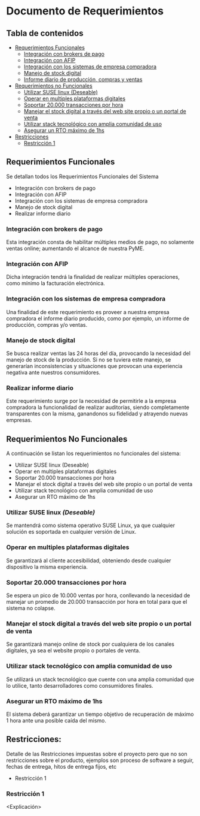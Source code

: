 # Documento de Requerimientos

## Tabla de contenidos
- [Requerimientos Funcionales](#requerimientos-funcionales)
    - [Integración con brokers de pago](#Integración-con-brokers-de-pago)
    - [Integración con AFIP](#Integración-con-AFIP)
    - [Integración con los sistemas de empresa compradora](#Integración-con-los-sistemas-de-empresa-compradora)
    - [Manejo de stock digital](#Manejo-de-stock-digital)
    - [Informe diario de producción, compras y ventas](#Informe-diario-de-producción,-compras-y-ventas)
- [Requerimientos no Funcionales](#requerimientos-no-funcionales)
    - [Utilizar SUSE linux (Deseable)](#Utilizar-SUSE-linux-(Deseable))
    - [Operar en multiples plataformas digitales](#Operar-en-multiples-plataformas-digitales)
    - [Soportar 20.000 transacciones por hora](#Soportar-20.000-transacciones-por-hora)
    - [Manejar el stock digital a través del web site propio o un portal de venta](#Manejar-el-stock-digital-a-través-del-web-site-propio-o-un-portal-de-venta)
    - [Utilizar stack tecnológico con amplia comunidad de uso](#Utilizar-stack-tecnológico-con-amplia-comunidad-de-uso)
    - [Asegurar un RTO máximo de 1hs](#Asegurar-un-RTO-máximo-de-1hs)
- [Restricciones](#restricciones)
    - [Restricción 1](#Restricción-1)


## Requerimientos Funcionales
Se detallan todos los Requerimientos Funcionales del Sistema

- Integración con brokers de pago
- Integración con AFIP
- Integración con los sistemas de empresa compradora
- Manejo de stock digital
- Realizar informe diario

### Integración con brokers de pago
Esta integración consta de habilitar múltiples medios de pago, no solamente ventas online; aumentando el alcance de nuestra PyME.

### Integración con AFIP
Dicha integración tendrá la finalidad de realizar múltiples operaciones, como mínimo la facturación electrónica.

### Integración con los sistemas de empresa compradora
Una finalidad de este requerimiento es proveer a nuestra empresa compradora el informe diario producido, como por ejemplo, un informe de producción, compras y/o ventas. 

### Manejo de stock digital
Se busca realizar ventas las 24 horas del día, provocando la necesidad del manejo de stock de la producción. Si no se tuviera este manejo, se generarían inconsistencias y situaciones que provocan una experiencia negativa ante nuestros consumidores.

### Realizar informe diario
Este requerimiento surge por la necesidad de permitirle a la empresa compradora la funcionalidad de realizar auditorías, siendo completamente transparentes con la misma, ganandonos su fidelidad y atrayendo nuevas empresas.

## Requerimientos No Funcionales

A continuación se listan los requerimientos no funcionales del sistema:
- Utilizar SUSE linux (Deseable)
- Operar en multiples plataformas digitales
- Soportar 20.000 transacciones por hora
- Manejar el stock digital a través del web site propio o un portal de venta
- Utilizar stack tecnológico con amplia comunidad de uso
- Asegurar un RTO máximo de 1hs

### Utilizar SUSE linux *(Deseable)*
Se mantendrá como sistema operativo SUSE Linux, ya que cualquier solución es soportada en cualquier versión de Linux. 

### Operar en multiples plataformas digitales
Se garantizará al cliente accesibilidad, obteniendo desde cualquier dispositivo la misma experiencia.

### Soportar 20.000 transacciones por hora
Se espera un pico de 10.000 ventas por hora, conllevando la necesidad de manejar un promedio de 20.000 transacción por hora en total para que el sistema no colapse.

### Manejar el stock digital a través del web site propio o un portal de venta
Se garantizará manejo online de stock por cualquiera de los canales digitales, ya sea el website propio o portales de venta. 

### Utilizar stack tecnológico con amplia comunidad de uso
Se utilizará un stack tecnológico que cuente con una amplia comunidad que lo utilice, tanto desarrolladores como consumidores finales. 

### Asegurar un RTO máximo de 1hs
El sistema deberá garantizar un tiempo objetivo de recuperación de máximo 1 hora ante una posible caída del mismo.

## Restricciones:
Detalle de las Restricciones impuestas sobre el proyecto pero que no son restricciones sobre el producto, ejemplos son proceso de software a seguir, fechas de entrega, hitos de entrega fijos, etc

- Restricción 1

### Restricción 1
<Explicación>
